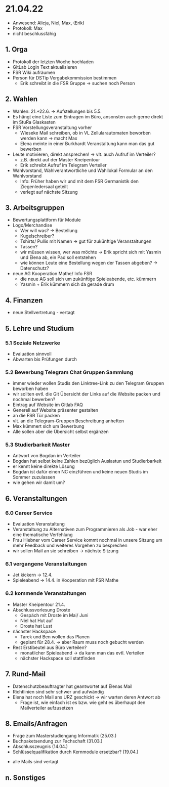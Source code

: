 ---
---

#  21.04.22

* Anwesend: Alicja, Niel, Max, (Erik)
* Protokoll: Max
* nicht beschlussfähig

## 1. Orga

* Protokoll der letzten Woche hochladen
* GitLab Login Text aktualisieren
* FSR Wiki aufräumen
* Person für DSTip Vergabekommission bestimmen
    - Erik schreibt in die FSR Gruppe -> suchen noch Person

## 2. Wahlen

* Wahlen: 21.+22.6. -> Aufstellungen bis 5.5.
* Es hängt eine Liste zum Eintragen im Büro, ansonsten auch gerne direkt im StuRa Glaskasten
* FSR Vorstellungsveranstaltung vorher
    - Wieseke Mail schreiben, ob in VL Zellularautomaten beworben werden kann -> macht Max
    - Elena meinte in einer Burkhardt Veranstaltung kann man das gut bewerben
* Leute motivieren, direkt ansprechen! -> vlt. auch Aufruf im Verteiler?
    - z.B. direkt auf der Master Kneipentour
    - Erik schreibt Aufruf im Telegram Verteiler
* Wahlvorstand, Wahlverantwortliche und Wahllokal Formular an den Wahlvorstand
  - Info: Früher haben wir und mit dem FSR Germanistik den Ziegenledersaal geteilt
  - verlegt auf nächste Sitzung

## 3. Arbeitsgruppen

- Bewertungsplattform für Module
- Logo/Merchandise
  - Wer will was? -> Bestellung
  - Kugelschreiber?
  - Tshirts/ Pullis mit Namen -> gut für zukünftige Veranstaltungen
  - Tassen?
  - wir müssen wissen, wer was möchte -> Erik spricht sich mit Yasmin und Elena ab, ein Pad soll entstehen
  - wie können Leute eine Bestellung wegen der Tassen abgeben? -> Datenschutz?
- neue AG Kooperation Mathe/ Info FSR
    - die neue AG soll sich um zukünftige Spieleabende, etc. kümmern
    - Yasmin + Erik kümmern sich da gerade drum

## 4. Finanzen

- neue Stellvertretung - vertagt

## 5. Lehre und Studium

### 5.1 Soziale Netzwerke
- Evaluation sinnvoll
- Abwarten bis Prüfungen durch

### 5.2 Bewerbung Telegram Chat Gruppen Sammlung
- immer wieder wollen Studis den Linktree-Link zu den Telegram Gruppen beworben haben
- wir sollten evtl. die Git Übersicht der Links auf die Website packen und nochmal bewerben?
- Eintrag auf Website im Gitlab FAQ
- Generell auf Website präsenter gestalten
- an die FSR Tür packen
- vlt. an die Telegram-Gruppen Beschreibung anheften
- Max kümmert sich um Bewerbung
- Alle sollen aber die Übersicht selbst ergänzen

### 5.3 Studierbarkeit Master
- Antwort von Bogdan im Verteiler
- Bogdan hat selbst keine Zahlen bezüglich Auslastun und Studierbarkeit
- er kennt keine direkte Lösung
- Bogdan ist dafür einen NC einzführen und keine neuen Studis im Sommer zuzulassen
- wie gehen wir damit um?

## 6. Veranstaltungen

### 6.0 Career Service
- Evaluation Veranstaltung
- Veranstaltung zu Alternativen zum Programmieren als Job - war eher eine thematische Verfehlung
- Frau Hiebner vom Career Service kommt nochmal in unsere Sitzung um mehr Feedback und weiteres Vorgehen zu besprechen
- wir sollen Mail an sie schreiben -> nächste Sitzung

### 6.1 vergangene Veranstaltungen
* Jet kickern -> 12.4.
* Spieleabend -> 14.4. in Kooperation mit FSR Mathe

### 6.2 kommende Veranstaltungen
* Master Kneipentour 21.4.
* Abschlussvorlesung Droste
    - Gespäch mit Droste im Mai/ Juni
    - Niel hat Hut auf
    - Droste hat Lust
* nächster Hackspace
    - Tarek und Ben wollen das Planen
    - geplant für 28.4. -> aber Raum muss noch gebucht werden
* Rest Erstibeutel aus Büro verteilen?
    - monatlicher Spieleabend -> da kann man das evtl. Verteilen
    - nächster Hackspace soll stattfinden

## 7. Rund-Mail
- Datenschutzbeauftragter hat geantwortet auf Elenas Mail
- Richtlinien sind sehr schwer und aufwändig
- Elena hat noch Mail ans URZ geschickt -> wir warten deren Antwort ab
    - Frage ist, wie einfach ist es bzw. wie geht es überhaupt den Mailverteiler aufzusetzen

## 8. Emails/Anfragen
* Frage zum Masterstudiengang Informatik (25.03.)
* Buchpaketsendung zur Fachschaft (31.03.)
* Abschlusszeugnis (14.04.)
* Schlüsselqualifikation durch Kernmodule ersetzbar? (19.04.)
- alle Mails sind vertagt

## n. Sonstiges
